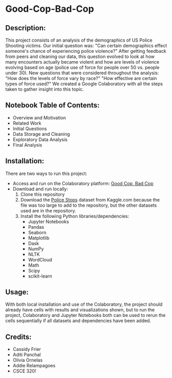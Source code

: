 # Good-Cop-Bad-Cop

## Description: 
This project consists of an analysis of the demographics of US Police Shooting victims. Our initial question was: "Can certain demographics effect someone's chance of experiencing police violence?" After getting feedback from peers and cleaning our data, this question evolved to look at how many encounters actually became violent and how are levels of violence evolving based on age (police use of force for people over 50 vs. people under 30). New questions that were considered throughout the analysis: "How does the levels of force vary by race?" "How effective are certain types of force used?" We created a Google Colaboratory with all the steps taken to gather insight into this topic.

## Notebook Table of Contents: 
- Overview and Motivation
- Related Work
- Initial Questions
- Data Storage and Cleaning
- Exploratory Data Analysis
- Final Analysis

## Installation: 
There are two ways to run this project:
- Access and run on the Colaboratory platform: [Good Cop, Bad Cop](https://colab.research.google.com/drive/1ieM4WkXmIRAKQ92RbYAco8BWGPPimgZa?usp=sharing)
- Download and run locally:
    1. Clone this repository
    2. Download the [Police Stops](https://www.kaggle.com/paultimothymooney/minneapolis-police-stops-and-police-violence?select=police_stop_data.csv) dataset from Kaggle.com because the file was too large to add to the repository, but the other datasets used are in the repository.
    3. Install the following Python libraries/dependencies:
        - Jupyter Notebooks
        - Pandas
        - Seaborn
        - Matplotlib
        - Dask
        - NumPy
        - NLTK
        - WordCloud
        - Math
        - Scipy
        - scikit-learn

## Usage:
With both local installation and use of the Colaboratory, the project should already have cells with results and visualizations shown, but to run the project, Colaboratory and Jupyter Notebooks both can be used to rerun the cells sequentially if all datasets and dependencies have been added.

## Credits:
- Cassidy Frier
- Aditi Panchal
- Olivia Ornelas
- Addie Relampagoes
- CSCE 320!

